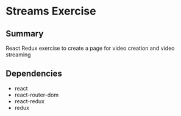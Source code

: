 # Streams Exercise

## Summary
React Redux exercise to create a page for video creation and video streaming 

## Dependencies
- react
- react-router-dom
- react-redux
- redux
